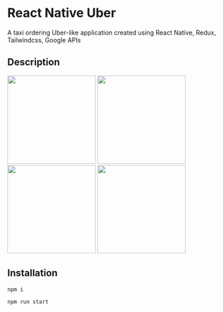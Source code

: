 # React Native Uber

A taxi ordering Uber-like application created using React Native, Redux, Tailwindcss, Google APIs

## Description

<image width='200px' src='./docs/images/main.png'>
<image width='200px' src='./docs/images/map.png'>
<image width='200px' src='./docs/images/ride.png'>
<image width='200px' src='./docs/images/choose.png'>

## Installation
```npm i```

```npm run start```
